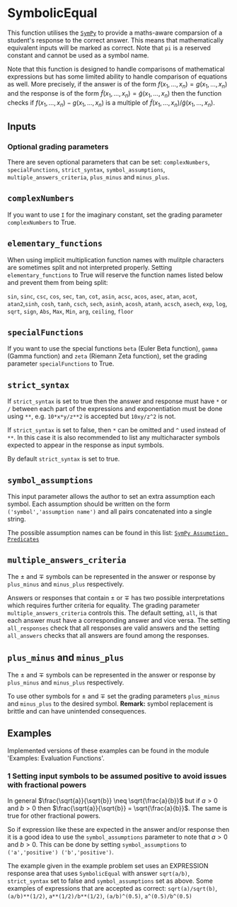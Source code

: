 # SymbolicEqual

This function utilises the [`SymPy`](https://docs.sympy.org/latest/index.html) to provide a maths-aware comparsion of a student's response to the correct answer. This means that mathematically equivalent inputs will be marked as correct. Note that `pi` is a reserved constant and cannot be used as a symbol name.

Note that this function is designed to handle comparisons of mathematical expressions but has some limited ability to handle comparison of equations as well. More precisely, if the answer is of the form $f(x_1,\ldots,x_n) = g(x_1,\ldots,x_n)$ and the response is of the form $\tilde{f}(x_1,\ldots,x_n) = \tilde{g}(x_1,\ldots,x_n)$ then the function checks if $f(x_1,\ldots,x_n) - g(x_1,\ldots,x_n)$ is a multiple of $\tilde{f}(x_1,\ldots,x_n) / \tilde{g}(x_1,\ldots,x_n)$.

## Inputs

### Optional grading parameters

There are seven optional parameters that can be set: `complexNumbers`, `specialFunctions`, `strict_syntax`,  `symbol_assumptions`, `multiple_answers_criteria`, `plus_minus` and `minus_plus`.

## `complexNumbers`

If you want to use `I` for the imaginary constant, set the grading parameter `complexNumbers` to True.

## `elementary_functions`

When using implicit multiplication function names with mulitple characters are sometimes split and not interpreted properly. Setting `elementary_functions` to True will reserve the function names listed below and prevent them from being split:

`sin`, `sinc`, `csc`, `cos`, `sec`, `tan`, `cot`, `asin`, `acsc`, `acos`, `asec`, `atan`, `acot`, `atan2`,`sinh`, `cosh`, `tanh`, `csch`, `sech`, `asinh`, `acosh`, `atanh`, `acsch`, `asech`, `exp`, `log`, `sqrt`, `sign`, `Abs`, `Max`, `Min`, `arg`, `ceiling`, `floor`

## `specialFunctions`

If you want to use the special functions `beta` (Euler Beta function), `gamma` (Gamma function) and `zeta` (Riemann Zeta function), set the grading parameter `specialFunctions` to True.

## `strict_syntax`

If `strict_syntax` is set to true then the answer and response must have `*` or `/` between each part of the expressions and exponentiation must be done using `**`, e.g. `10*x*y/z**2` is accepted but `10xy/z^2` is not.

If `strict_syntax` is set to false, then `*` can be omitted and `^` used instead of `**`. In this case it is also recommended to list any multicharacter symbols expected to appear in the response as input symbols.

By default `strict_syntax` is set to true.

## `symbol_assumptions`

This input parameter allows the author to set an extra assumption each symbol. Each assumption should be written on the form `('symbol','assumption name')` and all pairs concatenated into a single string.

The possible assumption names can be found in this list: 
[`SymPy Assumption Predicates`](https://docs.sympy.org/latest/guides/assumptions.html#predicates)

## `multiple_answers_criteria`

The $\pm$ and $\mp$ symbols can be represented in  the answer or response by `plus_minus` and `minus_plus` respectively.

Answers or responses that contain $\pm$ or $\mp$ has two possible interpretations which requires further criteria for equality. The grading parameter `multiple_answers_criteria` controls this. The default setting, `all`, is that each answer must have a corresponding answer and vice versa. The setting `all_responses` check that all responses are valid answers and the setting `all_answers` checks that all answers are found among the responses.

## `plus_minus` and `minus_plus`

The $\pm$ and $\mp$ symbols can be represented in  the answer or response by `plus_minus` and `minus_plus` respectively.

To use other symbols for $\pm$ and $\mp$ set the grading parameters `plus_minus` and `minus_plus` to the desired symbol. **Remark:** symbol replacement is brittle and can have unintended consequences.

## Examples

Implemented versions of these examples can be found in the module 'Examples: Evaluation Functions'.

### 1 Setting input symbols to be assumed positive to avoid issues with fractional powers

In general $\frac{\sqrt{a}}{\sqrt{b}} \neq \sqrt{\frac{a}{b}}$ but if $a > 0$ and $b > 0$ then $\frac{\sqrt{a}}{\sqrt{b}} = \sqrt{\frac{a}{b}}$. The same is true for other fractional powers.

So if expression like these are expected in the answer and/or response then it is a good idea to use the `symbol_assumptions` parameter to note that $a > 0$ and $b > 0$. This can be done by setting `symbol_assumptions` to `('a','positive') ('b','positive')`.

The example given in the example problem set uses an EXPRESSION response area that uses `SymbolicEqual` with answer `sqrt(a/b)`, `strict_syntax` set to false and `symbol_assumptions` set as above. Some examples of expressions that are accepted as correct:
`sqrt(a)/sqrt(b)`, `(a/b)**(1/2)`, `a**(1/2)/b**(1/2)`, `(a/b)^(0.5)`, `a^(0.5)/b^(0.5)`